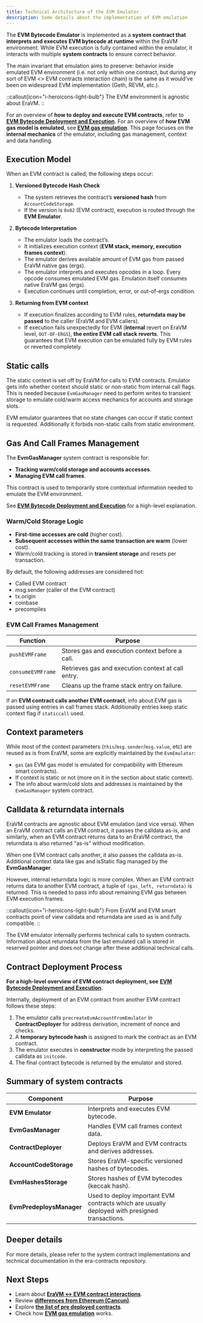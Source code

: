 ```yaml
---
title: Technical Architecture of the EVM Emulator
description: Some details about the implementation of EVM emulation
---
```


The **EVM Bytecode Emulator** is implemented as a **system contract that interprets and executes EVM bytecode at runtime** within the EraVM environment.
While EVM execution is fully contained within the emulator, it interacts with multiple **system contracts** to ensure correct behavior.

The main invariant that emulation aims to preserve: behavior inside emulated EVM environment (i.e. not only within one contract, but during any sort of EVM <> EVM contracts interaction chain) is the same as it would’ve been on widespread EVM implementation (Geth, REVM, etc.).

::callout{icon="i-heroicons-light-bulb"}
The EVM environment is agnostic about EraVM.
::

For an overview of **how to deploy and execute EVM contracts**, refer to **[EVM Bytecode Deployment and Execution](./deployment-execution)**.
For an overview of **how EVM gas model is emulated**, see **[EVM gas emulation](./evm-gas-emulation)**.
This page focuses on the **internal mechanics** of the emulator, including gas management, context and data handling.

## Execution Model

When an EVM contract is called, the following steps occur:

1. **Versioned Bytecode Hash Check**
   - The system retrieves the contract’s **versioned hash** from `AccountCodeStorage`.
   - If the version is `0x02` (EVM contract), execution is routed through the **EVM Emulator**.

2. **Bytecode Interpretation**
   - The emulator loads the contract’s.
   - It initializes execution context (**EVM stack, memory, execution frames context**).
   - The emulator derives available amount of EVM gas from passed EraVM native gas (ergs).
   - The emulator interprets and executes opcodes in a loop. Every opcode consumes emulated EVM gas. Emulation itself consumes native EraVM gas (ergs).
   - Execution continues until completion, error, or out-of-ergs condition.

3. **Returning from EVM context**
   - If execution finalizes according to EVM rules, **returndata may be passed** to the caller (EraVM and EVM callers).
   - If execution fails unexpectedly for EVM (**Internal** revert on EraVM level, `OUT-OF-ERGS`), **the entire EVM call stack reverts**. This guarantees that EVM execution can be emulated fully by EVM rules or reverted completely.

## Static calls

The static context is set off by EraVM for calls to EVM contracts. Emulator gets info whether context should static or non-static from internal call flags. This is needed because `EvmGasManager` need to perform writes to transient storage to emulate cold/warm access mechanics for accounts and storage slots.

EVM emulator guarantees that no state changes can occur if static context is requested. Additionally it forbids non-static calls from static environment.

## Gas And Call Frames Management

The **EvmGasManager** system contract is responsible for:

- **Tracking warm/cold storage and accounts accesses**.
- **Managing EVM call frames**.

This contract is used to temporarily store contextual information needed to emulate the EVM environment.

See **[EVM Bytecode Deployment and Execution](./deployment-execution#deployment-from-an-evm-contract)** for a high-level explanation.

### Warm/Cold Storage Logic

- **First-time accesses are cold** (higher cost).
- **Subsequent accesses within the same transaction are warm** (lower cost).
- Warm/cold tracking is stored in **transient storage** and resets per transaction.

By default, the following addresses are considered hot:

- Called EVM contract
- msg.sender (caller of the EVM contract)
- tx.origin
- coinbase
- precompiles

### EVM Call Frames Management

| **Function** | **Purpose** |
|-------------|------------|
| `pushEVMFrame` | Stores gas and execution context before a call. |
| `consumeEVMFrame` | Retrieves gas and execution context at call entry. |
| `resetEVMFrame` | Cleans up the frame stack entry on failure. |

If an **EVM contract calls another EVM contract**, info about EVM gas is passed using entries in call frames stack. Additionally entries keep static context flag if `staticcall` used.

## Context parameters

While most of the context parameters (`this`/`msg.sender`/`msg.value`, etc) are reused as is from EraVM, some are explicitly maintained by the `EvmEmulator`:

- `gas` (as EVM gas model is emulated for compatibility with Ethereum smart contracts).
- If context is static or not (more on it in the section about static context).
- The info about warm/cold slots and addresses is maintained by the `EvmGasManager` system contract.

## Calldata & returndata internals

EraVM contracts are agnostic about EVM emulation (and vice versa). When an EraVM contract calls an EVM contract, it passes the calldata as-is, and similarly, when an EVM contract returns data to an EraVM contract, the returndata is also returned "as-is" without modification.

When one EVM contract calls another, it also passes the calldata as-is. Additional context data like gas and isStatic flag managed by the **EvmGasManager**.

However, internal returndata logic is more complex. When an EVM contract returns data to another EVM contract, a tuple of `(gas_left, returndata)` is returned. This is needed to pass info about remaining EVM gas between EVM execution frames.

::callout{icon="i-heroicons-light-bulb"}
From EraVM and EVM smart contracts point of view calldata and returndata are used as is and fully compatible.
::

The EVM emulator internally performs technical calls to system contracts. Information about returndata from the last emulated call is stored in reserved pointer and does not change after these additional technical calls.

## Contract Deployment Process

**For a high-level overview of EVM contract deployment, see** **[EVM Bytecode Deployment and Execution](./deployment-execution#contract-deployment)**.

Internally, deployment of an EVM contract from another EVM contract follows these steps:

1. The emulator calls `precreateEvmAccountFromEmulator` in **ContractDeployer** for address derivation, increment of nonce and checks.
2. A **temporary bytecode hash** is assigned to mark the contract as an EVM contract.
3. The emulator executes in **constructor** mode by interpreting the passed calldata as `initcode`.
4. The final contract bytecode is returned by the emulator and stored.

## Summary of system contracts

| **Component** | **Purpose** |
|--------------|------------|
| **EVM Emulator** | Interprets and executes EVM bytecode. |
| **EvmGasManager** | Handles EVM call frames context data. |
| **ContractDeployer** | Deploys EraVM and EVM contracts and derives addresses. |
| **AccountCodeStorage** | Stores EraVM-specific versioned hashes of bytecodes. |
| **EvmHashesStorage** | Stores hashes of EVM bytecodes (keccak hash). |
| **EvmPredeploysManager** | Used to deploy important EVM contracts which are usually deployed with presigned transactions. |

## Deeper details

For more details, please refer to the system contract implementations and technical documentation in the era-contracts repository.

## Next Steps

- Learn about **[EraVM ↔ EVM contract interactions](./era-evm-interactions)**.
- Review **[differences from Ethereum (Cancun)](./evm-differences)**.
- Explore **[the list of pre deployed contracts](./pre-deployed-contracts)**.
- Check how **[EVM gas emulation](./evm-gas-emulation)** works.
